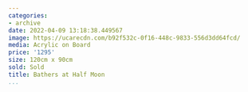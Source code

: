 ```yaml
---
categories:
- archive
date: 2022-04-09 13:18:38.449567
image: https://ucarecdn.com/b92f532c-0f16-448c-9833-556d3dd64fcd/
media: Acrylic on Board
price: '1295'
size: 120cm x 90cm
sold: Sold
title: Bathers at Half Moon
...
```

